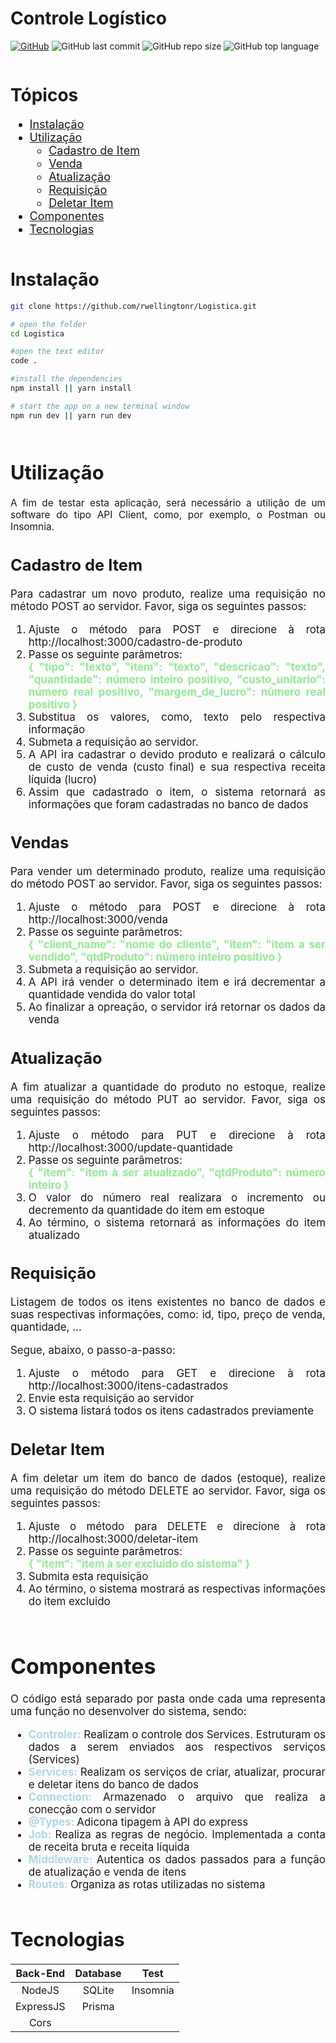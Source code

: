 # Controle Logístico

[![GitHub](https://img.shields.io/github/license/rwellingtonr/Logistica?color=blue)](https://github.com/rwellingtonr/Logistica/blob/main/LICENSE.md) ![GitHub last commit](https://img.shields.io/github/last-commit/rwellingtonr/Logistica) ![GitHub repo size](https://img.shields.io/github/repo-size/rwellingtonr/Logistica) ![GitHub top language](https://img.shields.io/github/languages/top/rwellingtonr/Logistica)

<!-- Anchors -->
<h1 style="padding-top: 0.5em">Tópicos</h1>
<ul style="font-size: large">
  <li ><a href="#Running_Locally">Instalação</a></li>
  <li ><a href="#Use_Cases">Utilização</a>
  <ul>
        <li><a href="#Cadastro">Cadastro de Item</a></li>
        <li><a href="#Venda">Venda</a></li>
        <li><a href="#Atualizacao">Atualização</a></li>
        <li><a href="#Requisicao">Requisição</a></li>
        <li><a href="#Deletar">Deletar Item</a></li>
    </ul>
  </li>
  <li ><a href="#Components">Componentes</a>
    
  </li>
  <li ><a href="#Technologies">Tecnologias</a></li>
</ul>

<h1 id="Running_Locally" style=" padding-top: 0.5em">Instalação</h1>

```bash
git clone https://github.com/rwellingtonr/Logistica.git

# open the folder
cd Logistica

#open the text editor
code .

#install the dependencies
npm install || yarn install

# start the app on a new terminal window
npm run dev || yarn run dev
```

<div id="Use_Cases" style="align: left; padding-top: 0.5em; text-align: justify; font-size: 1.1em ">
  <h1>Utilização</h1>
  <p>A fim de testar esta aplicação, será necessário a utilição de um software do tipo API Client, como, por exemplo, o Postman ou Insomnia.</p>

  <div style="text-align: justify; font-size: 1.1em">
  <h2 id="Cadastro" >Cadastro de Item</h2>
  <p>Para cadastrar um novo produto, realize uma requisição  no método POST ao servidor. Favor, siga os seguintes passos:</p>
  <ol>
  <li>Ajuste o método para POST e direcione à rota http://localhost:3000/cadastro-de-produto</li>
  <li>Passe os seguinte parâmetros:</li>
   <strong style="color: lightgreen">{
	"tipo": "texto",
  "item": "texto",
  "descricao": "texto",
  "quantidade": número inteiro positivo,
	"custo_unitario": número real positivo,
 	"margem_de_lucro": número real positivo
}</strong>
  <li>Substitua os valores, como, texto pelo respectiva informação</li>
  <li>Submeta a requisição ao servidor.</li>
  <li>A API ira cadastrar o devido produto e realizará o cálculo de custo de venda (custo final) e sua respectiva receita líquida (lucro)</li>
  <li>Assim que cadastrado o item, o sistema retornará as informações que foram cadastradas no banco de dados</li>
  </ol>
  </div>

<div style="text-align: justify; font-size: 1.1em">
  <h2 id="Venda" >Vendas</h2>
  <p ></p>
<p>Para vender um determinado produto, realize uma requisição do método POST ao servidor. Favor, siga os seguintes passos:</p>
  <ol>
    <li>Ajuste o método para POST e direcione à rota http://localhost:3000/venda</li>
    <li>Passe os seguinte parâmetros:</li>
   <strong style="color: lightgreen">{ 
"client_name": "nome do cliente", 
  "item": "item a ser vendido", 
 "qtdProduto": número inteiro positivo
}</strong></li>
    <li>Submeta a requisição ao servidor.</li>
    <li>A API irá vender o determinado item e irá decrementar a quantidade vendida do valor total</li>
    <li>Ao finalizar a opreação, o servidor irá retornar os dados da venda</li>
  </ol>
</div>

<div id="Atualizacao" style="text-align: justify; font-size: 1.1em">
  <h2  > Atualização</h2>
  <p>A fim atualizar a quantidade do produto no estoque, realize uma requisição do método PUT ao servidor. Favor, siga os seguintes passos:</p>
 <ol>
    <li>Ajuste o método para PUT e direcione à rota http://localhost:3000/update-quantidade</li>
    <li>Passe os seguinte parâmetros:</li>
    <strong style="color: lightgreen">{
"item": "item à ser atualizado",
"qtdProduto": número inteiro
}</strong>
    <li>O valor do número real realizara o incremento ou decremento da quantidade do item em estoque</li>
    <li>Ao término, o sistema retornará as informações do item atualizado</li>
  </ol>
</div>

<div id="Requisicao" style="text-align: justify; font-size: 1.1em">
  <h2  >Requisição </h2>
  <p>Listagem de todos os itens existentes no banco de dados e suas respectivas informações, como: id, tipo, preço de venda, quantidade, ...</p>
  <p>Segue, abaixo, o passo-a-passo:</p>
  <ol>
    <li>Ajuste o método para GET e direcione à rota http://localhost:3000/itens-cadastrados</li>
    <li>Envie esta requisição ao servidor</li>
    <li>O sistema listará todos os itens cadastrados previamente</li>
  </ol>
</div>

<div id="Deletar" style="text-align: justify; font-size: 1.1em">
  <h2>Deletar Item</h2>
  <p>A fim deletar um item do banco de dados (estoque), realize uma requisição do método DELETE ao servidor. Favor, siga os seguintes passos:</p>
  <ol>
    <li>Ajuste o método para DELETE e direcione à rota http://localhost:3000/deletar-item</li>
    <li>Passe os seguinte parâmetros:</li>
    <strong style="color: lightgreen">{
	"item": "item à ser excluido do sistema"
}</strong>
    <li>Submita esta requisição</li>
    <li>Ao término, o sistema mostrará as respectivas informações do item excluido</li>
  </ol>
</div>

<div id="Components" style="text-align: justify;padding-top: 0.5em; font-size: 1.1em">
  <h1>Componentes</h1>
  <p>O código está separado por pasta onde cada uma representa uma função no desenvolver do sistema, sendo:</p>
  <ul>
    <li><strong style="color:lightblue">Controler:</strong> Realizam o controle dos Services. Estruturam os dados a serem enviados aos respectivos serviços (Services)</li>  
    <li><strong style="color:lightblue">Services: </strong>Realizam os serviços de criar, atualizar, procurar e deletar itens do banco de dados</li>
    <li><strong style="color:lightblue">Connection: </strong>Armazenado o arquivo que realiza a conecção com o servidor</li>  
    <li><strong style="color:lightblue">@Types: </strong>Adicona tipagem à API do express</li>
    <li><strong style="color:lightblue">Job: </strong>Realiza as regras de negócio. Implementada a conta de receita bruta e receita líquida</li>
    <li><strong style="color:lightblue">Middleware: </strong>Autentica os dados passados para a função de atualização e venda de itens</li>
    <li><strong style="color:lightblue">Routes: </strong>Organiza as rotas utilizadas no sistema</li>
  </ul>
</div>

<h1 id="Technologies" style="padding-top: 0.5em">Tecnologias</h1>

| Back-End  | Database |   Test   |
| :-------: | :------: | :------: |
|  NodeJS   |  SQLite  | Insomnia |
| ExpressJS |  Prisma  |
|   Cors    |
